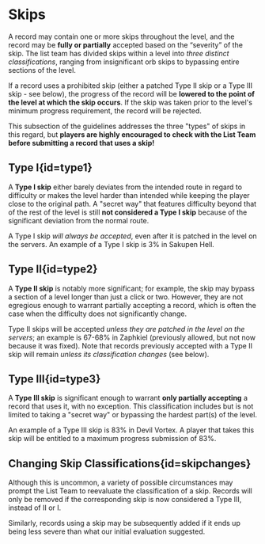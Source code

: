 <div class='panel fade js-scroll-anim' data-anim='fade'>

# Skips

A record may contain one or more skips throughout the level, and the record may be **fully or partially** accepted based on the “severity” of the skip. The list team has divided skips within a level into *three distinct classifications*, ranging from insignificant orb skips to bypassing entire sections of the level. 

If a record uses a prohibited skip (either a patched Type II skip or a Type III skip - see below), the progress of the record will be **lowered to the point of the level at which the skip occurs**. If the skip was taken prior to the level's minimum progress requirement, the record will be rejected.

This subsection of the guidelines addresses the three "types" of skips in this regard, but **players are highly encouraged to check with the List Team before submitting a record that uses a skip!**

## Type I{id=type1}

A **Type I skip** either barely deviates from the intended route in regard to difficulty or makes the level harder than intended while keeping the player close to the original path. A "secret way" that features difficulty beyond that of the rest of the level is still **not considered a Type I skip** because of the significant deviation from the normal route. 

A Type I skip *will always be accepted*, even after it is patched in the level on the servers. An example of a Type I skip is 3% in Sakupen Hell.

## Type II{id=type2}

A **Type II skip** is notably more significant; for example, the skip may bypass a section of a level longer than just a click or two. However, they are not egregious enough to warrant partially accepting a record, which is often the case when the difficulty does not significantly change. 

Type II skips will be accepted *unless they are patched in the level on the servers*; an example is 67-68% in Zaphkiel (previously allowed, but not now because it was fixed). Note that records previously accepted with a Type II skip will remain *unless its classification changes* (see below).

## Type III{id=type3}

A **Type III skip** is significant enough to warrant **only partially accepting** a record that uses it, with no exception. This classification includes but is not limited to taking a "secret way" or bypassing the hardest part(s) of the level. 

An example of a Type III skip is 83% in Devil Vortex. A player that takes this skip will be entitled to a maximum progress submission of 83%.

## Changing Skip Classifications{id=skipchanges}

Although this is uncommon, a variety of possible circumstances may prompt the List Team to reevaluate the classification of a skip. Records will only be removed if the corresponding skip is now considered a Type III, instead of II or I. 

Similarly, records using a skip may be subsequently added if it ends up being less severe than what our initial evaluation suggested.

</div>
